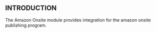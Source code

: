 INTRODUCTION
------------

The Amazon Onsite module provides integration for the amazon onsite publishing program.

